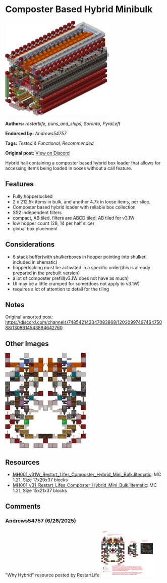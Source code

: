 # Composter Based Hybrid Minibulk
<img alt="area_render_3_.png" src="images/area_render_3_.png?raw=1" height="300px">

**Authors:** *restartlife, puns_and_ships, Soronto, PyraLeft*

**Endorsed by:** *Andrews54757*

**Tags:** *Tested & Functional, Recommended*

**Original post:** [View on Discord](https://discord.com/channels/1375556143186837695/1388317585392668763)

Hybrid hall containing a composter based hybrid box loader that allows for accessing items being loaded in boxes without a call feature.
## Features
- Fully hopperlocked
- 2 x 212.5k items in bulk, and another 4.7k in loose items, per slice.
- Composter based hybrid loader with reliable box collection
- SS2 independent filters
- compact, AB tiled, filters are ABCD tiled, AB tiled for v3.1W
- low hopper count (28, 14 per half slice)
- global box placement
## Considerations
- 6 stack buffer(with shulkerboxes in hopper pointing into shulker. included in shematic)
- hopperlocking must be activated in a specific order(this is already prepared in the prebuilt version)
- a lot of composter prefill(v3.1W does not have as much)
- UI may be a little cramped for some(does not apply to v3.1W)
- requires a lot of attention to detail for the tiling
## Notes
Original unsorted post: https://discord.com/channels/748542142347083868/1203099749746475088/1308614543894642760

## Other Images
<img src="images/area_render_4_.png?raw=1" height="300px">

## Resources
- [MH001_v31W_Restart_Lifes_Composter_Hybrid_Mini_Bulk.litematic](attachments/MH001_v31W_Restart_Lifes_Composter_Hybrid_Mini_Bulk.litematic): MC 1.21, Size 17x20x37 blocks
- [MH001_v31_Restart_Lifes_Composter_Hybrid_Mini_Bulk.litematic](attachments/MH001_v31_Restart_Lifes_Composter_Hybrid_Mini_Bulk.litematic): MC 1.21, Size 15x21x37 blocks

## Comments

### Andrews54757 (6/26/2025)
"Why Hybrid" resource posted by RestartLife
<img alt="hybrid_loader_explanation.png" src="comments_attachments/1387995973418094643-hybrid_loader_explanation.png?raw=1" height="150px">

